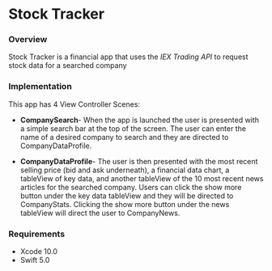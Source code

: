 # Stock Tracker

### Overview

Stock Tracker is a financial app that uses the _IEX Trading API_ to request stock data for a searched company

### Implementation

This app has 4 View Controller Scenes:

* __CompanySearch__- When the app is launched the user is presented with a simple search bar at the top of the screen. The user can enter the name of a desired company to search and they are directed to CompanyDataProfile. 

* __CompanyDataProfile__- The user is then presented with the most recent selling price (bid and ask underneath), a financial data chart, a tableView of key data, and another tableView of the 10 most recent news articles for the searched company. Users can click the show more button under the key data tableView and they will be directed to CompanyStats. Clicking the show more button under the news tableView will direct the user to CompanyNews.




### Requirements
* Xcode 10.0
* Swift 5.0
